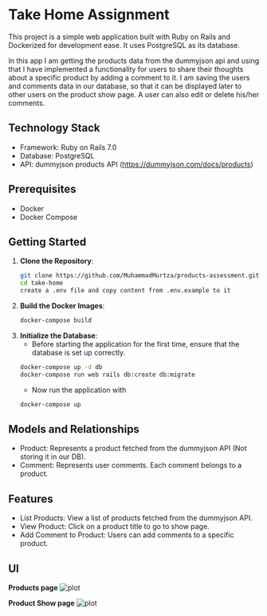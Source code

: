 # Take Home Assignment

This project is a simple web application built with Ruby on Rails and Dockerized for development ease. It uses PostgreSQL as its database. 

In this app I am getting the products data from the dummyjson api and using that I have implemented a functionality for users to share their thoughts about a specific product by adding a comment to it. I am saving the users and comments data in our database, so that it can be displayed later to other users on the product show page. A user can also edit or delete his/her comments.

## Technology Stack

 - Framework: Ruby on Rails 7.0
 - Database: PostgreSQL
 - API: dummyjson products API (https://dummyjson.com/docs/products)

## Prerequisites

- Docker
- Docker Compose

## Getting Started

1. **Clone the Repository**:
   ```bash
   git clone https://github.com/MuhammadMurtza/products-assessment.git
   cd take-home
   create a .env file and copy content from .env.example to it
   ```
2. **Build the Docker Images**:
   ```bash
   docker-compose build
   ```
3. **Initialize the Database**:
   - Before starting the application for the first time, ensure that the database is set up correctly.
   ```bash
   docker-compose up -d db
   docker-compose run web rails db:create db:migrate
   ```
   - Now run the application with
   ```bash
   docker-compose up
## Models and Relationships
   - Product: Represents a product fetched from the dummyjson API (Not storing it in our DB).
   - Comment: Represents user comments. Each comment belongs to a product.
## Features
   - List Products: View a list of products fetched from the dummyjson API.
   - View Product: Click on a product title to go to show page.
   - Add Comment to Product: Users can add comments to a specific product.
## UI
   **Products page**
   ![plot](./lib/assets/products.png)

   **Product Show page**
   ![plot](./lib/assets/product_show_page.png)

